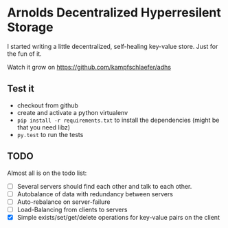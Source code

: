 # Arnolds Decentralized Hyperresilent Storage

I started writing a little decentralized, self-healing key-value store. Just for the fun of it.

Watch it grow on https://github.com/kampfschlaefer/adhs

## Test it

- checkout from github
- create and activate a python virtualenv
- `pip install -r requirements.txt` to install the dependencies (might be that you need libz)
- `py.test` to run the tests

## TODO

Almost all is on the todo list:

 - [ ] Several servers should find each other and talk to each other.
 - [ ] Autobalance of data with redundancy between servers
 - [ ] Auto-rebalance on server-failure
 - [ ] Load-Balancing from clients to servers
 - [x] Simple exists/set/get/delete operations for key-value pairs on the client
